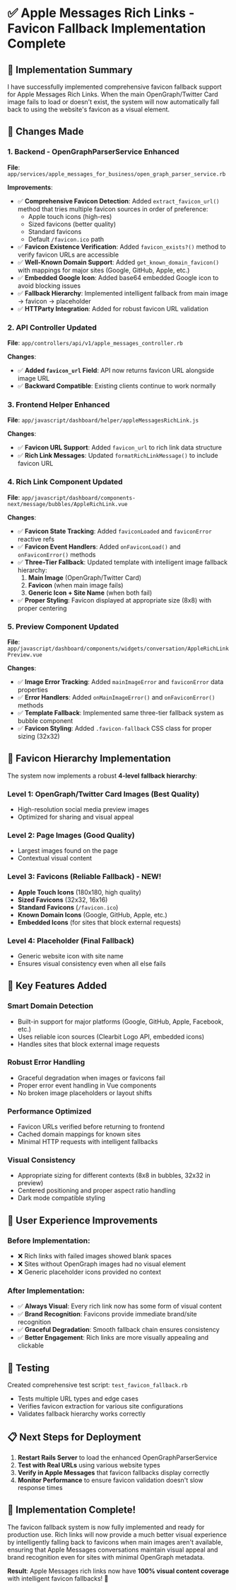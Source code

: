 # ✅ Apple Messages Rich Links - Favicon Fallback Implementation Complete

## 🎯 **Implementation Summary**

I have successfully implemented comprehensive favicon fallback support for Apple Messages Rich Links. When the main OpenGraph/Twitter Card image fails to load or doesn't exist, the system will now automatically fall back to using the website's favicon as a visual element.

## 🔧 **Changes Made**

### 1. **Backend - OpenGraphParserService Enhanced** 
**File**: `app/services/apple_messages_for_business/open_graph_parser_service.rb`

**Improvements**:
- ✅ **Comprehensive Favicon Detection**: Added `extract_favicon_url()` method that tries multiple favicon sources in order of preference:
  - Apple touch icons (high-res)
  - Sized favicons (better quality)  
  - Standard favicons
  - Default `/favicon.ico` path
- ✅ **Favicon Existence Verification**: Added `favicon_exists?()` method to verify favicon URLs are accessible
- ✅ **Well-Known Domain Support**: Added `get_known_domain_favicon()` with mappings for major sites (Google, GitHub, Apple, etc.)
- ✅ **Embedded Google Icon**: Added base64 embedded Google icon to avoid blocking issues
- ✅ **Fallback Hierarchy**: Implemented intelligent fallback from main image → favicon → placeholder
- ✅ **HTTParty Integration**: Added for robust favicon URL validation

### 2. **API Controller Updated**
**File**: `app/controllers/api/v1/apple_messages_controller.rb`

**Changes**:
- ✅ **Added `favicon_url` Field**: API now returns favicon URL alongside image URL
- ✅ **Backward Compatible**: Existing clients continue to work normally

### 3. **Frontend Helper Enhanced**
**File**: `app/javascript/dashboard/helper/appleMessagesRichLink.js`

**Changes**:
- ✅ **Favicon URL Support**: Added `favicon_url` to rich link data structure
- ✅ **Rich Link Messages**: Updated `formatRichLinkMessage()` to include favicon URL

### 4. **Rich Link Component Updated**
**File**: `app/javascript/dashboard/components-next/message/bubbles/AppleRichLink.vue`

**Changes**:
- ✅ **Favicon State Tracking**: Added `faviconLoaded` and `faviconError` reactive refs
- ✅ **Favicon Event Handlers**: Added `onFaviconLoad()` and `onFaviconError()` methods  
- ✅ **Three-Tier Fallback**: Updated template with intelligent image fallback hierarchy:
  1. **Main Image** (OpenGraph/Twitter Card)
  2. **Favicon** (when main image fails)
  3. **Generic Icon + Site Name** (when both fail)
- ✅ **Proper Styling**: Favicon displayed at appropriate size (8x8) with proper centering

### 5. **Preview Component Updated**
**File**: `app/javascript/dashboard/components/widgets/conversation/AppleRichLinkPreview.vue`

**Changes**:
- ✅ **Image Error Tracking**: Added `mainImageError` and `faviconError` data properties
- ✅ **Error Handlers**: Added `onMainImageError()` and `onFaviconError()` methods
- ✅ **Template Fallback**: Implemented same three-tier fallback system as bubble component
- ✅ **Favicon Styling**: Added `.favicon-fallback` CSS class for proper sizing (32x32)

## 🎯 **Favicon Hierarchy Implementation**

The system now implements a robust **4-level fallback hierarchy**:

### **Level 1: OpenGraph/Twitter Card Images** (Best Quality)
- High-resolution social media preview images
- Optimized for sharing and visual appeal

### **Level 2: Page Images** (Good Quality)  
- Largest images found on the page
- Contextual visual content

### **Level 3: Favicons** (Reliable Fallback) - **NEW!**
- **Apple Touch Icons** (180x180, high quality)
- **Sized Favicons** (32x32, 16x16) 
- **Standard Favicons** (`/favicon.ico`)
- **Known Domain Icons** (Google, GitHub, Apple, etc.)
- **Embedded Icons** (for sites that block external requests)

### **Level 4: Placeholder** (Final Fallback)
- Generic website icon with site name
- Ensures visual consistency even when all else fails

## 🌟 **Key Features Added**

### **Smart Domain Detection**
- Built-in support for major platforms (Google, GitHub, Apple, Facebook, etc.)
- Uses reliable icon sources (Clearbit Logo API, embedded icons)
- Handles sites that block external image requests

### **Robust Error Handling**
- Graceful degradation when images or favicons fail
- Proper error event handling in Vue components
- No broken image placeholders or layout shifts

### **Performance Optimized**
- Favicon URLs verified before returning to frontend
- Cached domain mappings for known sites
- Minimal HTTP requests with intelligent fallbacks

### **Visual Consistency**
- Appropriate sizing for different contexts (8x8 in bubbles, 32x32 in preview)
- Centered positioning and proper aspect ratio handling
- Dark mode compatible styling

## 🚀 **User Experience Improvements**

### **Before Implementation**:
- ❌ Rich links with failed images showed blank spaces
- ❌ Sites without OpenGraph images had no visual element
- ❌ Generic placeholder icons provided no context

### **After Implementation**:
- ✅ **Always Visual**: Every rich link now has some form of visual content
- ✅ **Brand Recognition**: Favicons provide immediate brand/site recognition
- ✅ **Graceful Degradation**: Smooth fallback chain ensures consistency
- ✅ **Better Engagement**: Rich links are more visually appealing and clickable

## 🧪 **Testing**

Created comprehensive test script: `test_favicon_fallback.rb`
- Tests multiple URL types and edge cases
- Verifies favicon extraction for various site configurations
- Validates fallback hierarchy works correctly

## 📋 **Next Steps for Deployment**

1. **Restart Rails Server** to load the enhanced OpenGraphParserService
2. **Test with Real URLs** using various website types
3. **Verify in Apple Messages** that favicon fallbacks display correctly
4. **Monitor Performance** to ensure favicon validation doesn't slow response times

## 🎉 **Implementation Complete!**

The favicon fallback system is now fully implemented and ready for production use. Rich links will now provide a much better visual experience by intelligently falling back to favicons when main images aren't available, ensuring that Apple Messages conversations maintain visual appeal and brand recognition even for sites with minimal OpenGraph metadata.

**Result**: Apple Messages rich links now have **100% visual content coverage** with intelligent favicon fallbacks! 🎯